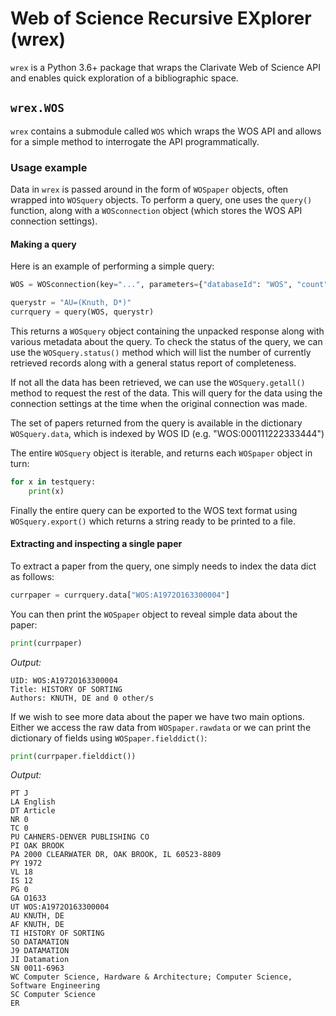 # Web of Science Recursive EXplorer (wrex)
`wrex` is a Python 3.6+ package that wraps the Clarivate Web of Science API and enables quick exploration of a bibliographic space.

## `wrex.WOS`
`wrex` contains a submodule called `WOS` which wraps the WOS API and allows for a simple method to interrogate the API programmatically.

### Usage example
Data in `wrex` is passed around in the form of `WOSpaper` objects, often wrapped into `WOSquery` objects. To perform a query, one uses the `query()` function, along with a `WOSconnection` object (which stores the WOS API connection settings).

#### Making a query
Here is an example of performing a simple query:
```python
WOS = WOSconnection(key="...", parameters={"databaseId": "WOS", "count": 100, "firstRecord": 1})

querystr = "AU=(Knuth, D*)"
currquery = query(WOS, querystr)
```

This returns a `WOSquery` object containing the unpacked response along with various metadata about the query. To check the status of the query, we can use the `WOSquery.status()` method which will list the number of currently retrieved records along with a general status report of completeness.

If not all the data has been retrieved, we can use the `WOSquery.getall()` method to request the rest of the data. This will query for the data using the connection settings at the time when the original connection was made.

The set of papers returned from the query is available in the dictionary `WOSquery.data`, which is indexed by WOS ID (e.g. "WOS:000111222333444")

The entire `WOSquery` object is iterable, and returns each `WOSpaper` object in turn:
```python
for x in testquery:
    print(x)
```

Finally the entire query can be exported to the WOS text format using `WOSquery.export()` which returns a string ready to be printed to a file.

#### Extracting and inspecting a single paper
To extract a paper from the query, one simply needs to index the data dict as follows:
```python
currpaper = currquery.data["WOS:A1972O163300004"]
```

You can then print the `WOSpaper` object to reveal simple data about the paper:

```python
print(currpaper)
```
_Output:_
```
UID: WOS:A1972O163300004
Title: HISTORY OF SORTING
Authors: KNUTH, DE and 0 other/s
```

If we wish to see more data about the paper we have two main options. Either we access the raw data from `WOSpaper.rawdata` or we can print the dictionary of fields using `WOSpaper.fielddict()`:
```python
print(currpaper.fielddict())
```
_Output:_
```
PT J
LA English
DT Article
NR 0
TC 0
PU CAHNERS-DENVER PUBLISHING CO
PI OAK BROOK
PA 2000 CLEARWATER DR, OAK BROOK, IL 60523-8809
PY 1972
VL 18
IS 12
PG 0
GA O1633
UT WOS:A1972O163300004
AU KNUTH, DE
AF KNUTH, DE
TI HISTORY OF SORTING
SO DATAMATION
J9 DATAMATION
JI Datamation
SN 0011-6963
WC Computer Science, Hardware & Architecture; Computer Science, Software Engineering
SC Computer Science
ER
```
